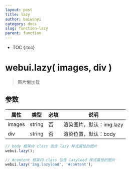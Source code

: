 ```yaml
---
layout: post
title: lazy
author: baiwanyi
category: docs
slug: function-lazy
parent: function
---
```

* TOC
{:toc}

# webui.lazy( images, div )
> 图片懒加载

## 参数

| 属性   | 类型   | 必填 | 说明                     |
| ------ | ------ | ---- | ------------------------ |
| images | string | 否   | 渲染图片，默认：img.lazy |
| div    | string | 否   | 渲染位置，默认：body     |

```javascript
// body 框架内 class 包含 lazy 样式属性的图片
webui.lazy();

// #content 框架内 class 包含 lazyload 样式属性的图片
webui.lazy('img.lazyload', '#content');
```

